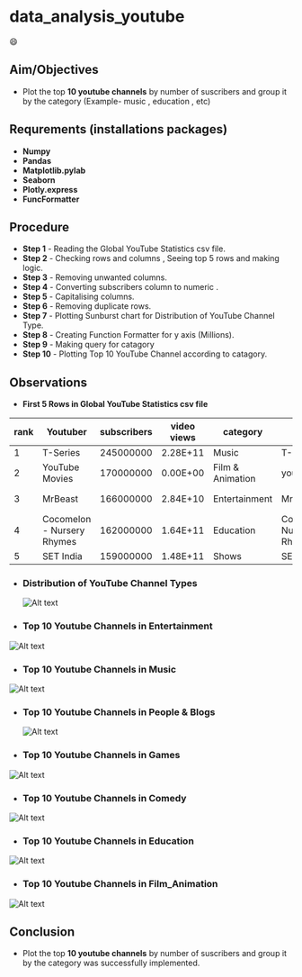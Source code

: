 
# **data_analysis_youtube**

😄

## **Aim/Objectives**

- Plot the top __10 youtube channels__ by number of suscribers and group it by the category (Example- music , education , etc)

## **Requrements (installations packages)**
- __Numpy__ 
- __Pandas__ 
- __Matplotlib.pylab__ 
- __Seaborn__ 
- __Plotly.express__ 
- __FuncFormatter__

## **Procedure**

- **Step 1** -  Reading the Global YouTube Statistics csv file.
- **Step 2** -  Checking rows and columns , Seeing top 5 rows and making logic.
- **Step 3** -  Removing unwanted columns.
- **Step 4** -  Converting subscribers column to numeric .
- **Step 5** -  Capitalising columns.
- **Step 6** -  Removing duplicate rows.
- **Step 7** -  Plotting Sunburst chart for Distribution of YouTube Channel Type.
- **Step 8** -  Creating Function Formatter for y axis (Millions).
- **Step 9** -  Making query for catagory
- **Step 10** - Plotting Top 10 YouTube Channel according to catagory.

## **Observations**
- **First 5 Rows in Global YouTube Statistics csv file**

| rank | Youtuber                   | subscribers | video views | category         | Title                      | uploads | Country       | Abbreviation | channel_type  | video_views_rank |
| ---- | -------------------------- | ----------- | ----------- | ---------------- | -------------------------- | ------- | ------------- | ------------ | ------------- | ---------------- |
| 1    | T-Series                   | 245000000   | 2.28E+11    | Music            | T-Series                   | 20082   | India         | IN           | Music         | 1                |
| 2    | YouTube Movies             | 170000000   | 0.00E+00    | Film & Animation | youtubemovies              | 1       | United States | US           | Games         | 4055159          |
| 3    | MrBeast                    | 166000000   | 2.84E+10    | Entertainment    | MrBeast                    | 741     | United States | US           | Entertainment | 48               |
| 4    | Cocomelon - Nursery Rhymes | 162000000   | 1.64E+11    | Education        | Cocomelon - Nursery Rhymes | 966     | United States | US           | Education     | 2                |
| 5    | SET India                  | 159000000   | 1.48E+11    | Shows            | SET India                  | 116536  | India         | IN           | Entertainment | 3                |

- ### **Distribution of YouTube Channel Types**
  ![Alt text](photo/Distribution_of_YouTube_Channel_Types.png)

- ### **Top 10 Youtube Channels in Entertainment**
 ![Alt text](photo/Entertainment.png)

- ### **Top 10 Youtube Channels in Music**
 ![Alt text](photo/Music.png)

- ### **Top 10 Youtube Channels in People & Blogs**
  ![Alt text](photo/People_Blogs.png)

- ### **Top 10 Youtube Channels in Games**
 ![Alt text](photo/Games.png)

- ### **Top 10 Youtube Channels in Comedy**
 ![Alt text](photo/Comedy_.png)

- ### **Top 10 Youtube Channels in Education**
 ![Alt text](photo/Education.png)

- ### **Top 10 Youtube Channels in Film_Animation**
 ![Alt text](photo/Film_Animation.png)

 ## **Conclusion**
 - Plot the top __10 youtube channels__ by number of suscribers and group it by the category was successfully implemented.